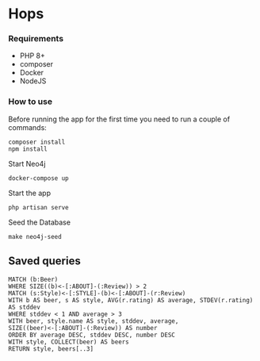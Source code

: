 # Hops

### Requirements

* PHP 8+
* composer
* Docker
* NodeJS

### How to use

Before running the app for the first time you need to run a couple of commands:

```
composer install
npm install
```

Start Neo4j
```
docker-compose up
```

Start the app

```
php artisan serve
```

Seed the Database

```
make neo4j-seed
```

## Saved queries

```
MATCH (b:Beer)
WHERE SIZE((b)<-[:ABOUT]-(:Review)) > 2
MATCH (s:Style)<-[:STYLE]-(b)<-[:ABOUT]-(r:Review)
WITH b AS beer, s AS style, AVG(r.rating) AS average, STDEV(r.rating) AS stddev
WHERE stddev < 1 AND average > 3
WITH beer, style.name AS style, stddev, average,
SIZE((beer)<-[:ABOUT]-(:Review)) AS number
ORDER BY average DESC, stddev DESC, number DESC
WITH style, COLLECT(beer) AS beers
RETURN style, beers[..3]
```

